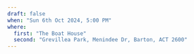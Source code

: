 ```yaml
---
draft: false
when: "Sun 6th Oct 2024, 5:00 PM"
where:
  first: "The Boat House"
  second: "Grevillea Park, Menindee Dr, Barton, ACT 2600"
---
```

